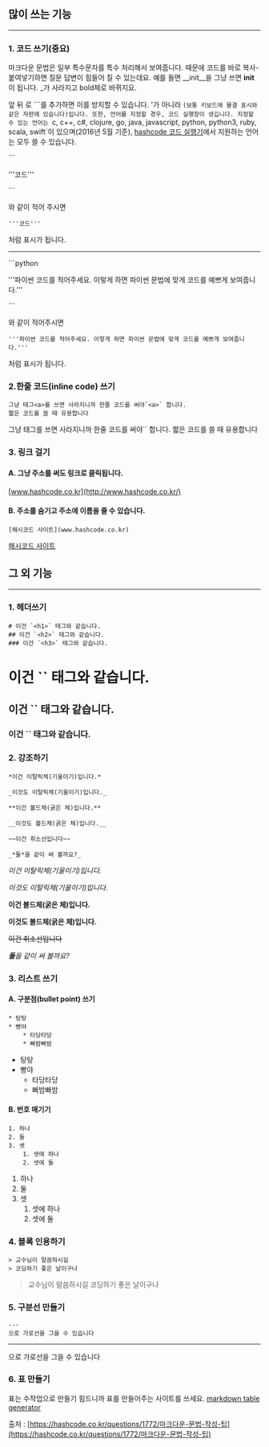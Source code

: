 ## 많이 쓰는 기능

------

### 1. **코드 쓰기(중요)**

마크다운 문법은 일부 특수문자를 특수 처리해서 보여줍니다. 때문에 코드를 바로 복사-붙여넣기하면 질문 답변이 힘들어 질 수 있는데요. 예를 들면 __init__을 그냥 쓰면 **init**이 됩니다. _가 사라지고 bold체로 바뀌지요.

앞 뒤 로 ```를 추가하면 이를 방지할 수 있습니다. '가 아니라 `(보통 키보드에 물결 표시와 같은 자판에 있습니다)입니다. 또한, 언어를 지정할 경우, 코드 실행창이 생깁니다. 지정할 수 있는 언어는 `c, c++, c#, clojure, go, java, javascript, python, python3, ruby, scala, swift`이 있으며(2016년 5월 기준), [hashcode 코드 실행기](https://hashcode.co.kr/code_runners)에서 지원하는 언어는 모두 쓸 수 있습니다.

\```

'''코드'''

\```

와 같이 적어 주시면

```
'''코드'''
```

처럼 표시가 됩니다.

------

\```python

'''파이썬 코드를 적어주세요. 이렇게 하면 파이썬 문법에 맞게 코드를 예쁘게 보여줍니다.'''

\```

와 같이 적어주시면

```
'''파이썬 코드를 적어주세요. 이렇게 하면 파이썬 문법에 맞게 코드를 예쁘게 보여줍니다.'''
```

처럼 표시가 됩니다.

### 2.한줄 코드(inline code) 쓰기

```
그냥 태그<a>를 쓰면 사라지니까 한줄 코드를 써야`<a>` 합니다.
짧은 코드를 쓸 때 유용합니다
```

그냥 태그를 쓰면 사라지니까 한줄 코드를 써야`` 합니다. 짧은 코드를 쓸 때 유용합니다

### 3. 링크 걸기

#### A. 그냥 주소를 써도 링크로 클릭됩니다.

[www.hashcode.co.kr](http://www.hashcode.co.kr/)

#### B. 주소를 숨기고 주소에 이름을 줄 수 있습니다.

```
[해시코드 사이트](www.hashcode.co.kr)
```

[해시코드 사이트](https://hashcode.co.kr/questions/1772/www.hashcode.co.kr)

## 그 외 기능

------

### 1. 헤더쓰기

```
# 이건 `<h1>` 태그와 같습니다.
## 이건 `<h2>` 태그와 같습니다.
### 이건 `<h3>` 태그와 같습니다.
```

# 이건 `` 태그와 같습니다.

## 이건 `` 태그와 같습니다.

### 이건 `` 태그와 같습니다.

### 2. 강조하기

```
*이건 이탈릭체(기울이기)입니다.*

_이것도 이탈릭체(기울이기)입니다._

**이건 볼드체(굵은 체)입니다.**

__이것도 볼드체(굵은 체)입니다.__

~~이건 취소선입니다~~

_*둘*을 같이 써 볼까요?_
```

*이건 이탈릭체(기울이기)입니다.*

*이것도 이탈릭체(기울이기)입니다.*

**이건 볼드체(굵은 체)입니다.**

**이것도 볼드체(굵은 체)입니다.**

~~이건 취소선입니다~~

***둘**을 같이 써 볼까요?*

### 3. 리스트 쓰기

#### A. 구분점(bullet point) 쓰기

```
* 탕탕
* 빵야
    * 타당타당
    * 빠밤빠밤
```

- 탕탕
- 빵야
  - 타당타당
  - 빠밤빠밤

#### B. 번호 매기기

```
1. 하나
2. 둘
3. 셋
    1. 셋에 하나
    2. 셋에 둘
```

1. 하나
2. 둘
3. 셋
   1. 셋에 하나
   2. 셋에 둘

### 4. 블록 인용하기

```
> 교수님이 말씀하시길
> 코딩하기 좋은 날이구나
```

> 교수님이 말씀하시길 코딩하기 좋은 날이구나

### 5. 구분선 만들기

```
---
으로 가로선을 그을 수 있습니다
```

------

으로 가로선을 그을 수 있습니다

### 6. 표 만들기

표는 수작업으로 만들기 힘드니까 표를 만들어주는 사이트를 쓰세요. [markdown table generator](http://www.tablesgenerator.com/markdown_tables)



출처 : [https://hashcode.co.kr/questions/1772/마크다운-문법-작성-팁](https://hashcode.co.kr/questions/1772/마크다운-문법-작성-팁)